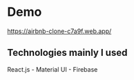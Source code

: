 # Demo

https://airbnb-clone-c7a9f.web.app/

## Technologies mainly I used

React.js - Material UI - Firebase
